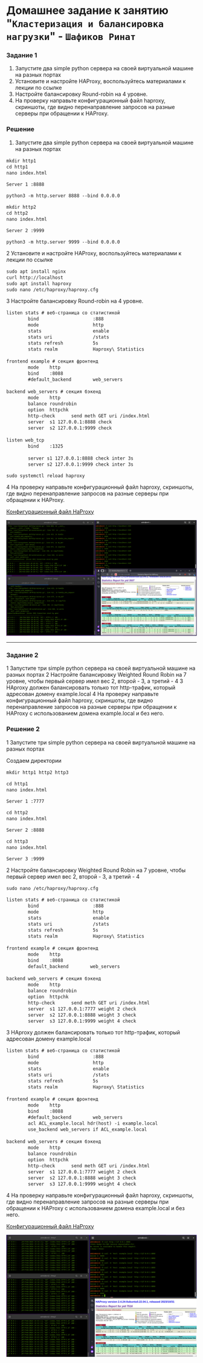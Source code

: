 # Домашнее задание к занятию "`Кластеризация и балансировка нагрузки`" - `Шафиков Ринат`

### Задание 1

1. Запустите два simple python сервера на своей виртуальной машине на разных портах
2. Установите и настройте HAProxy, воспользуйтесь материалами к лекции по ссылке
3. Настройте балансировку Round-robin на 4 уровне.
4. На проверку направьте конфигурационный файл haproxy, скриншоты, где видно перенаправление запросов на разные серверы при обращении к HAProxy.

### Решение

1. Запустите два simple python сервера на своей виртуальной машине на разных портах
```
mkdir http1
cd http1
nano index.html
```
```
Server 1 :8888
```
```
python3 -m http.server 8888 --bind 0.0.0.0 
```

```
mkdir http2
cd http2
nano index.html
```
```
Server 2 :9999
```
```
python3 -m http.server 9999 --bind 0.0.0.0
```

2 Установите и настройте HAProxy, воспользуйтесь материалами к лекции по ссылке
```
sudo apt install nginx
curl http://localhost
sudo apt install haproxy
sudo nano /etc/haproxy/haproxy.cfg
```
3 Настройте балансировку Round-robin на 4 уровне.

```
listen stats # веб-страница со статистикой
        bind                    :888
        mode                    http
        stats                   enable
        stats uri               /stats
        stats refresh           5s
        stats realm             Haproxy\ Statistics

frontend example # секция фронтенд
        mode    http
        bind    :8088
        #default_backend        web_servers

backend web_servers # секция бэкенд
        mode    http
        balance roundrobin
        option  httpchk
        http-check      send meth GET uri /index.html
        server  s1 127.0.0.1:8888 check
        server  s2 127.0.0.1:9999 check

listen web_tcp
        bind    :1325

        server s1 127.0.0.1:8888 check inter 3s
        server s2 127.0.0.1:9999 check inter 3s
```

```
sudo systemctl reload haproxy
```
4 На проверку направьте конфигурационный файл haproxy, скриншоты, где видно перенаправление запросов на разные серверы при обращении к HAProxy.

[Конфигурационный файл HaProxy](https://github.com/shafikovrr/HAProxy/blob/main/haproxy.cfg)

![HaProxy_L4](img/HaProxy_L4.png)

---

### Задание 2
1 Запустите три simple python сервера на своей виртуальной машине на разных портах
2 Настройте балансировку Weighted Round Robin на 7 уровне, чтобы первый сервер имел вес 2, второй - 3, а третий - 4
3 HAproxy должен балансировать только тот http-трафик, который адресован домену example.local
4 На проверку направьте конфигурационный файл haproxy, скриншоты, где видно перенаправление запросов на разные серверы при обращении к HAProxy c использованием домена example.local и без него.

### Решение 2

1 Запустите три simple python сервера на своей виртуальной машине на разных портах

Создаем директории 
```
mkdir http1 http2 http3
```
```
cd http1
nano index.html
```
```
Server 1 :7777
```
```
cd http2
nano index.html
```
```
Server 2 :8888
```
```
cd http3
nano index.html
```
```
Server 3 :9999
```
2 Настройте балансировку Weighted Round Robin на 7 уровне, чтобы первый сервер имел вес 2, второй - 3, а третий - 4
```
sudo nano /etc/haproxy/haproxy.cfg 
```
```
listen stats # веб-страница со статистикой
        bind                    :888
        mode                    http
        stats                   enable
        stats uri               /stats
        stats refresh           5s
        stats realm             Haproxy\ Statistics

frontend example # секция фронтенд
        mode    http
        bind    :8088
        default_backend        web_servers
       
backend web_servers # секция бэкенд
        mode    http
        balance roundrobin
        option  httpchk
        http-check      send meth GET uri /index.html
        server  s1 127.0.0.1:7777 weight 2 check
        server  s2 127.0.0.1:8888 weight 3 check
        server  s3 127.0.0.1:9999 weight 4 check
```
3 HAproxy должен балансировать только тот http-трафик, который адресован домену example.local
```
listen stats # веб-страница со статистикой
        bind                    :888
        mode                    http
        stats                   enable
        stats uri               /stats
        stats refresh           5s
        stats realm             Haproxy\ Statistics

frontend example # секция фронтенд
        mode    http
        bind    :8088
        #default_backend        web_servers
        acl ACL_example.local hdr(host) -i example.local
        use_backend web_servers if ACL_example.local

backend web_servers # секция бэкенд
        mode    http
        balance roundrobin
        option  httpchk
        http-check      send meth GET uri /index.html
        server  s1 127.0.0.1:7777 weight 2 check
        server  s2 127.0.0.1:8888 weight 3 check
        server  s3 127.0.0.1:9999 weight 4 check
```
4 На проверку направьте конфигурационный файл haproxy, скриншоты, где видно перенаправление запросов на разные серверы при обращении к HAProxy c использованием домена example.local и без него.

[Конфигурационный файл HaProxy](https://github.com/shafikovrr/HAProxy/blob/main/haproxy2.cfg)

![HaProxy_L4](img/HaProxy_L7.png)


